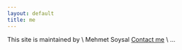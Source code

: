 ```yaml
---
layout: default
title: me
---
```


This site is maintained by \\
Mehmet Soysal 
<a href="mailto:{{ 'mehmet.soysal @kit.edu' | encode_email }}" title="Contact me">Contact me</a> \\
...